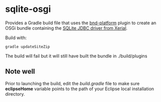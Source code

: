 # sqlite-osgi

Provides a Gradle build file that uses the [bnd-platform](https://github.com/stempler/bnd-platform) plugin to create an OSGi bundle containing the [SQLite JDBC driver from Xerial](https://bitbucket.org/xerial/sqlite-jdbc).

Build with:

```
gradle updateSiteZip
```

The build will fail but it will still have built the bundle in ./build/plugins

## Note well

Prior to launching the build, edit the *build.gradle* file to make sure **eclipseHome** variable points to the path of your Eclipse local installation directory.
